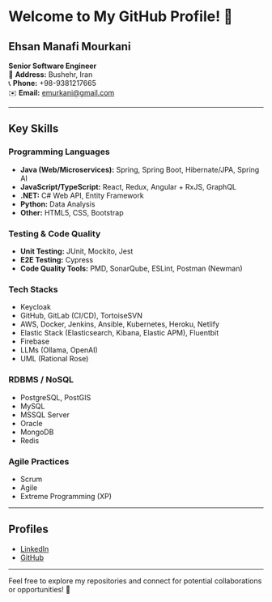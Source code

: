 # Welcome to My GitHub Profile! 👋

## Ehsan Manafi Mourkani
**Senior Software Engineer**  
📍 **Address:** Bushehr, Iran  
📞 **Phone:** +98-9381217665  
✉️ **Email:** [emurkani@gmail.com](mailto:emurkani@gmail.com)  

---

## Key Skills
### **Programming Languages**
- **Java (Web/Microservices):** Spring, Spring Boot, Hibernate/JPA, Spring AI  
- **JavaScript/TypeScript:** React, Redux, Angular + RxJS, GraphQL  
- **.NET:** C# Web API, Entity Framework  
- **Python:** Data Analysis  
- **Other:** HTML5, CSS, Bootstrap  

### **Testing & Code Quality**
- **Unit Testing:** JUnit, Mockito, Jest  
- **E2E Testing:** Cypress  
- **Code Quality Tools:** PMD, SonarQube, ESLint, Postman (Newman)  

### **Tech Stacks**
- Keycloak  
- GitHub, GitLab (CI/CD), TortoiseSVN  
- AWS, Docker, Jenkins, Ansible, Kubernetes, Heroku, Netlify  
- Elastic Stack (Elasticsearch, Kibana, Elastic APM), Fluentbit  
- Firebase  
- LLMs (Ollama, OpenAI)  
- UML (Rational Rose)  

### **RDBMS / NoSQL**
- PostgreSQL, PostGIS  
- MySQL  
- MSSQL Server  
- Oracle  
- MongoDB  
- Redis  

### **Agile Practices**
- Scrum  
- Agile  
- Extreme Programming (XP)  

---

## Profiles
- [LinkedIn](https://www.linkedin.com/in/ehsan-manafi-murkani-97585077/)  
- [GitHub](https://github.com/ehsanmanafi)  

---

Feel free to explore my repositories and connect for potential collaborations or opportunities! 🚀

